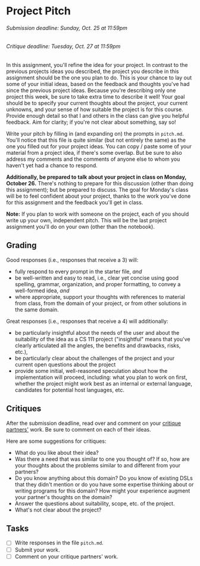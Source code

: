 [Teams]: https://github.com/hmc-cs111-fall2015/project-pitch/wiki/Peer-review
[ProjectGen]: https://github.com/hmc-cs111-fall2015/project-ideas/wiki/Project-generation

# Project Pitch
###### _Submission deadline: Sunday, Oct. 25 at 11:59pm_
###### _Critique deadline: Tuesday, Oct. 27 at 11:59pm_

In this assignment, you'll refine the idea for your project. In contrast to the
previous projects ideas you described, the project you describe in this
assignment should be the one you plan to do. This is your chance to lay out some
of your initial ideas, based on the feedback and thoughts you've had since the
previous project ideas. Because you're describing only one project this week, be
sure to take extra time to describe it well! Your goal should be to specify your
current thoughts about the project, your current unknowns, and your sense of how
suitable the project is for this course. Provide enough detail so that I and
others in the class can give you helpful feedback. Aim for clarity; if you're
not clear about something, say so! 

Write your pitch by filling in (and expanding on) the prompts in `pitch.md`. 
You'll notice that this file is quite similar (but not entirely the same) as the
one you filled out for your project ideas. You can copy / paste some of your
material from a project idea, if there's some overlap. But be sure to also
address my comments and the comments of anyone else to whom you haven't yet had
a chance to respond.

**Additionally, be prepared to talk about your project in class on Monday,
October 26.** There's nothing to prepare for this discussion (other than
doing this assignment); but be prepared to discuss. The goal for Monday's class
will be to feel confident about your project, thanks to the work you've done
for this assignment and the feedback you'll get in class.

**Note:** If you plan to work with someone on the project, each of you should 
write up your own, independent pitch. This will be the last project assignment
you'll do on your own (other than the notebook).

## Grading
Good responses (i.e., responses that receive a 3) will:

   + fully respond to every prompt in the starter file, _and_
   + be well-written and easy to read, i.e., clear yet concise using good 
   spelling, grammar, organization, and proper formatting, to convey a 
   well-formed idea, _and_
   + where appropriate, support your thoughts with references to material from
   class, from the domain of your project, or from other solutions in the same
   domain.

Great responses (i.e., responses that receive a 4) will additionally:

   + be particularly insightful about the needs of the user and about the
   suitability of the idea as a CS 111 project ("insightful" means that you've
   clearly articulated all the angles, the benefits and drawbacks, risks, etc.),
   + be particularly clear about the challenges of the project and your 
   current open questions about the project
   + provide some initial, well-reasoned speculation about how the
   implementation will proceed, including: what you plan to work on first,
   whether the project might work best as an internal or external language,
   candidates for potential host languages, etc.

## Critiques

After the submission deadline, read over and comment on your 
[critique partners'][Teams] work. Be sure to comment on each of their ideas.

Here are some suggestions for critiques:

   + What do you like about their idea?
   + Was there a need that was similar to one you thought of? If so, how are
   your thoughts about the problems similar to and different from your partners?   
   + Do you know anything about this domain? Do you know of existing DSLs that
   they didn't mention or do you have some expertise thinking about or writing
   programs for this domain? How might your experience augment your partner's
   thoughts on the domain?
   + Answer the questions about suitability, scope, etc. of the project.
   + What's not clear about the project?

## Tasks
- [ ] Write responses in the file `pitch.md`.
- [ ] Submit your work.
- [ ] Comment on your critique partners' work.
